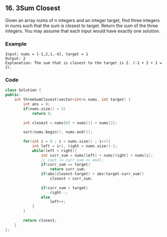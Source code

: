 ## 16. 3Sum Closest

Given an array nums of n integers and an integer target, find three integers in nums such that the sum is closest to target. Return the sum of the three integers. You may assume that each input would have exactly one solution.

### Example

```text
Input: nums = [-1,2,1,-4], target = 1
Output: 2
Explanation: The sum that is closest to the target is 2. (-1 + 2 + 1 = 2).
```

### Code

```c++
class Solution {
public:
    int threeSumClosest(vector<int>& nums, int target) {
        int ans = 0;
        if(nums.size() < 3)
            return 0;
        
        int closest = nums[0] + nums[1] + nums[2];
            
        sort(nums.begin(), nums.end());
        
        for(int i = 0 ; i < nums.size() ; i++){
            int left = i+1, right = nums.size()-1;
            while(left < right){
                int curr_sum = nums[left] + nums[right] + nums[i];
                // cout << curr_sum << endl;
                if(curr_sum == target)
                    return curr_sum;
                if(abs(closest-target) > abs(target-curr_sum))
                    closest = curr_sum;
                
                if(curr_sum > target)
                    right--;
                else
                    left++;
            }
        }
        
        return closest;
    }
};
```
